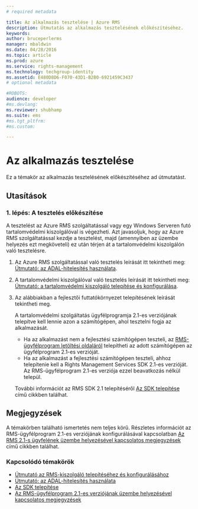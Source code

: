 ```yaml
---
# required metadata

title: Az alkalmazás tesztelése | Azure RMS
description: Útmutatás az alkalmazás tesztelésének előkészítéséhez.
keywords:
author: bruceperlerms
manager: mbaldwin
ms.date: 04/28/2016
ms.topic: article
ms.prod: azure
ms.service: rights-management
ms.technology: techgroup-identity
ms.assetid: E480D8D6-F070-43D1-B2B0-6921459C3437
# optional metadata

#ROBOTS:
audience: developer
#ms.devlang:
ms.reviewer: shubhamp
ms.suite: ems
#ms.tgt_pltfrm:
#ms.custom:

---
```


# Az alkalmazás tesztelése

Ez a témakör az alkalmazás tesztelésének előkészítéséhez ad útmutatást.

## Utasítások

### 1. lépés: A tesztelés előkészítése

A tesztelést az Azure RMS szolgáltatással vagy egy Windows Serveren futó tartalomvédelmi kiszolgálóval is végezheti. Azt javasoljuk, hogy az Azure RMS szolgáltatással kezdje a tesztelést, majd (amennyiben az üzembe helyezés ezt megköveteli) ez után térjen át a tartalomvédelmi kiszolgálón való tesztelésre.

1. Az Azure RMS szolgáltatással való tesztelés leírását itt tekintheti meg: [Útmutató: az ADAL-hitelesítés használata](how-to-use-adal-authentication.md).
2. A tartalomvédelmi kiszolgálóval való tesztelés leírását itt tekintheti meg: [Útmutató: a tartalomvédelmi kiszolgáló telepítése és konfigurálása](how-to-install-and-configure-an-rms-server.md).
3. Az alábbiakban a fejlesztői futtatókörnyezet telepítésének leírását tekintheti meg.

   A tartalomvédelmi szolgáltatás ügyfélprogramja 2.1-es verziójának telepítve kell lennie azon a számítógépen, ahol tesztelni fogja az alkalmazását.
   - Ha az alkalmazást nem a fejlesztési számítógépen teszteli, az [RMS-ügyfélprogram letöltési oldaláról](http://www.microsoft.com/en-us/download/details.aspx?id=38396) telepítheti az adott számítógépen az ügyfélprogram 2.1-es verzióját.
   - Ha az alkalmazást a fejlesztési számítógépen teszteli, ahhoz telepítenie kell a Rights Management Services SDK 2.1-es verzióját. Az RMS-ügyfélprogram 2.1-es verziója ezzel beavatkozás nélkül települ.

    További információt az RMS SDK 2.1 telepítéséről [Az SDK telepítése](create-your-first-rights-aware-application.md) című cikkben találhat.

## Megjegyzések

A témakörben található ismertetés nem teljes körű. Részletes információt az RMS-ügyfélprogram 2.1-es verziójának konfigurálásával kapcsolatban [Az RMS 2.1-s ügyfelének üzembe helyezésével kapcsolatos megjegyzések](https://technet.microsoft.com/en-us/library/jj159267(WS.10).aspx) című cikkben találhat.

### Kapcsolódó témakörök

* [Útmutató az RMS-kiszolgáló telepítéséhez és konfigurálásához](how-to-install-and-configure-an-rms-server.md)
* [Útmutató: az ADAL-hitelesítés használata](how-to-use-adal-authentication,md)
* [Az SDK telepítése](create-your-first-rights-aware-application.md)
* [Az RMS-ügyfélprogram 2.1-es verziójának üzembe helyezésével kapcsolatos megjegyzések](https://technet.microsoft.com/en-us/library/jj159267(WS.10).aspx)
 

 


<!--HONumber=Jun16_HO2-->


